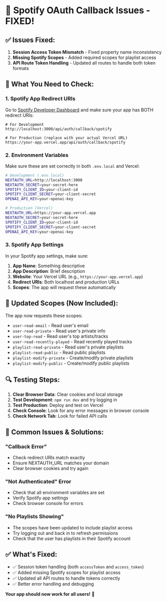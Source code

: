 # 🔧 Spotify OAuth Callback Issues - FIXED!

## ✅ **Issues Fixed:**

1. **Session Access Token Mismatch** - Fixed property name inconsistency
2. **Missing Spotify Scopes** - Added required scopes for playlist access
3. **API Route Token Handling** - Updated all routes to handle both token formats

## 🎯 **What You Need to Check:**

### **1. Spotify App Redirect URIs**

Go to [Spotify Developer Dashboard](https://developer.spotify.com/dashboard) and make sure your app has BOTH redirect URIs:

```
# For Development
http://localhost:3000/api/auth/callback/spotify

# For Production (replace with your actual Vercel URL)
https://your-app.vercel.app/api/auth/callback/spotify
```

### **2. Environment Variables**

Make sure these are set correctly in both `.env.local` and Vercel:

```bash
# Development (.env.local)
NEXTAUTH_URL=http://localhost:3000
NEXTAUTH_SECRET=your-secret-here
SPOTIFY_CLIENT_ID=your-client-id
SPOTIFY_CLIENT_SECRET=your-client-secret
OPENAI_API_KEY=your-openai-key

# Production (Vercel)
NEXTAUTH_URL=https://your-app.vercel.app
NEXTAUTH_SECRET=your-secret-here
SPOTIFY_CLIENT_ID=your-client-id
SPOTIFY_CLIENT_SECRET=your-client-secret
OPENAI_API_KEY=your-openai-key
```

### **3. Spotify App Settings**

In your Spotify app settings, make sure:

1. **App Name**: Something descriptive
2. **App Description**: Brief description
3. **Website**: Your Vercel URL (e.g., `https://your-app.vercel.app`)
4. **Redirect URIs**: Both localhost and production URLs
5. **Scopes**: The app will request these automatically

## 🚀 **Updated Scopes (Now Included):**

The app now requests these scopes:
- `user-read-email` - Read user's email
- `user-read-private` - Read user's private info
- `user-top-read` - Read user's top artists/tracks
- `user-read-recently-played` - Read recently played tracks
- `playlist-read-private` - Read user's private playlists
- `playlist-read-public` - Read public playlists
- `playlist-modify-private` - Create/modify private playlists
- `playlist-modify-public` - Create/modify public playlists

## 🔍 **Testing Steps:**

1. **Clear Browser Data**: Clear cookies and local storage
2. **Test Development**: `npm run dev` and try logging in
3. **Test Production**: Deploy and test on Vercel
4. **Check Console**: Look for any error messages in browser console
5. **Check Network Tab**: Look for failed API calls

## 🐛 **Common Issues & Solutions:**

### **"Callback Error"**
- Check redirect URIs match exactly
- Ensure NEXTAUTH_URL matches your domain
- Clear browser cookies and try again

### **"Not Authenticated" Error**
- Check that all environment variables are set
- Verify Spotify app settings
- Check browser console for errors

### **"No Playlists Showing"**
- The scopes have been updated to include playlist access
- Try logging out and back in to refresh permissions
- Check that the user has playlists in their Spotify account

## ✅ **What's Fixed:**

- ✅ Session token handling (both `accessToken` and `access_token`)
- ✅ Added missing Spotify scopes for playlist access
- ✅ Updated all API routes to handle tokens correctly
- ✅ Better error handling and debugging

**Your app should now work for all users!** 🎉
